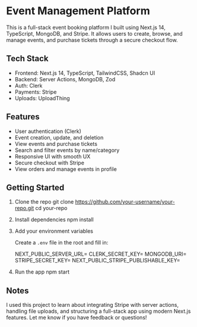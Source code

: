 # Event Management Platform

This is a full-stack event booking platform I built using Next.js 14, TypeScript, MongoDB, and Stripe. It allows users to create, browse, and manage events, and purchase tickets through a secure checkout flow.

## Tech Stack

- Frontend: Next.js 14, TypeScript, TailwindCSS, Shadcn UI
- Backend: Server Actions, MongoDB, Zod
- Auth: Clerk
- Payments: Stripe
- Uploads: UploadThing

## Features

- User authentication (Clerk)
- Event creation, update, and deletion
- View events and purchase tickets
- Search and filter events by name/category
- Responsive UI with smooth UX
- Secure checkout with Stripe
- View orders and manage events in profile

## Getting Started

1. Clone the repo
   git clone https://github.com/your-username/your-repo.git
   cd your-repo

2. Install dependencies
   npm install

3. Add your environment variables

   Create a `.env` file in the root and fill in:

   NEXT_PUBLIC_SERVER_URL=
   CLERK_SECRET_KEY=
   MONGODB_URI=
   STRIPE_SECRET_KEY=
   NEXT_PUBLIC_STRIPE_PUBLISHABLE_KEY=

4. Run the app
   npm start

## Notes

I used this project to learn about integrating Stripe with server actions, handling file uploads, and structuring a full-stack app using modern Next.js features. Let me know if you have feedback or questions!

